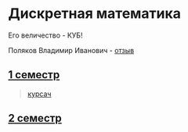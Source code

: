 # Дискретная математика

Его величество - КУБ!

Поляков Владимир Иванович - [отзыв](../README.md#поляков-в-и)

## [1 семестр](SEMESTER_1) 

> [курсач](SEMESTER_1/Course_Work)


## [2 семестр](SEMESTER_2)
